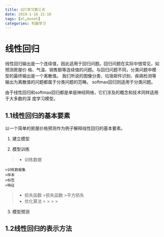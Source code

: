 ```yaml
---
title: d2l学习第三天
date: 2019-1-16 15:10
tags: [ml,mxnet]
categories: 机器学习
---
```


# 线性回归
线性回归输出是⼀个连续值，因此适⽤于回归问题。回归问题在实际中很常⻅，如预测房屋价
格、⽓温、销售额等连续值的问题。与回归问题不同，分类问题中模型的最终输出是⼀个离散值。
我们所说的图像分类、垃圾邮件识别、疾病检测等输出为离散值的问题都属于分类问题的范畴。
softmax回归则适⽤于分类问题。

由于线性回归和softmax回归都是单层神经⽹络，它们涉及的概念和技术同样适⽤于⼤多数的深
度学习模型。

## 1.1线性回归的基本要素

以一个简单的房屋价格预测作为例子解释线性回归的基本要素。

1. 建立模型

2. 模型训练

>* 训练数据

	>训练数据集
	>样本
	>标签
	>特征

>* 损失函数
	>损失函数
	>平方损失
>* 优化算法
	>
	>
	>
	>
3. 模型预测


## 1.2线性回归的表示方法



